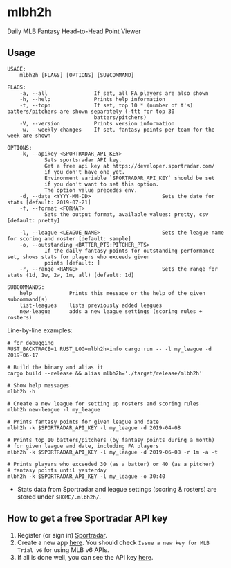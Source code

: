 # mlbh2h

Daily MLB Fantasy Head-to-Head Point Viewer

## Usage

```
USAGE:
    mlbh2h [FLAGS] [OPTIONS] [SUBCOMMAND]

FLAGS:
    -a, --all               If set, all FA players are also shown
    -h, --help              Prints help information
    -t, --topn              If set, top 10 * (number of t's) batters/pitchers are shown separately (-ttt for top 30
                            batters/pitchers)
    -V, --version           Prints version information
    -w, --weekly-changes    If set, fantasy points per team for the week are shown

OPTIONS:
    -k, --apikey <SPORTRADAR_API_KEY>
            Sets sportsradar API key.
            Get a free api key at https://developer.sportradar.com/
            if you don't have one yet.
            Environment variable `SPORTRADAR_API_KEY` should be set
            if you don't want to set this option.
            The option value precedes env.
    -d, --date <YYYY-MM-DD>                       Sets the date for stats [default: 2019-07-21]
    -f, --format <FORMAT>
            Sets the output format, available values: pretty, csv [default: pretty]

    -l, --league <LEAGUE_NAME>                    Sets the league name for scoring and roster [default: sample]
    -o, --outstanding <BATTER_PTS:PITCHER_PTS>
            If the daily fantasy points for outstanding performance set, shows stats for players who exceeds given
            points [default: ]
    -r, --range <RANGE>                           Sets the range for stats (1d, 1w, 2w, 1m, all) [default: 1d]

SUBCOMMANDS:
    help            Prints this message or the help of the given subcommand(s)
    list-leagues    lists previously added leagues
    new-league      adds a new league settings (scoring rules + rosters)
```

Line-by-line examples:

```
# for debugging
RUST_BACKTRACE=1 RUST_LOG=mlbh2h=info cargo run -- -l my_league -d 2019-06-17

# Build the binary and alias it
cargo build --release && alias mlbh2h='./target/release/mlbh2h'

# Show help messages
mlbh2h -h

# Create a new league for setting up rosters and scoring rules
mlbh2h new-league -l my_league

# Prints fantasy points for given league and date
mlbh2h -k $SPORTRADAR_API_KEY -l my_league -d 2019-04-08

# Prints top 10 batters/pitchers (by fantasy points during a month) 
# for given league and date, including FA players
mlbh2h -k $SPORTRADAR_API_KEY -l my_league -d 2019-06-08 -r 1m -a -t

# Prints players who exceeded 30 (as a batter) or 40 (as a pitcher)
# fantasy points until yesterday
mlbh2h -k $SPORTRADAR_API_KEY -l my_league -o 30:40
```

- Stats data from Sportradar and league settings (scoring & rosters) are stored under `$HOME/.mlbh2h/`.

## How to get a free Sportradar API key

1. Register (or sign in) [Sportradar](https://developer.sportradar.com/).
2. Create a new app [here](https://developer.sportradar.com/apps/myapps). You should check `Issue a new key for MLB Trial v6` for using MLB v6 APIs.
3. If all is done well, you can see the API key [here](https://developer.sportradar.com/apps/mykeys).
